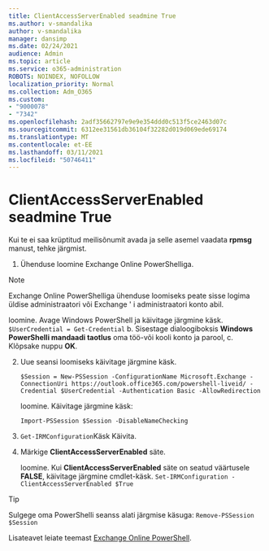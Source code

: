 ```yaml
---
title: ClientAccessServerEnabled seadmine True
ms.author: v-smandalika
author: v-smandalika
manager: dansimp
ms.date: 02/24/2021
audience: Admin
ms.topic: article
ms.service: o365-administration
ROBOTS: NOINDEX, NOFOLLOW
localization_priority: Normal
ms.collection: Adm_O365
ms.custom:
- "9000078"
- "7342"
ms.openlocfilehash: 2adf35662797e9e9e354ddd0c513f5ce2463d07c
ms.sourcegitcommit: 6312ee31561db36104f32282d019d069ede69174
ms.translationtype: MT
ms.contentlocale: et-EE
ms.lasthandoff: 03/11/2021
ms.locfileid: "50746411"
---
```

# <a name="set-clientaccessserverenabled-to-true"></a>ClientAccessServerEnabled seadmine True

Kui te ei saa krüptitud meilisõnumit avada ja selle asemel vaadata **rpmsg** manust, tehke järgmist.

1. Ühenduse loomine Exchange Online PowerShelliga.

> [!NOTE]
> Exchange Online PowerShelliga ühenduse loomiseks peate sisse logima üldise administraatori või Exchange ' i administraatori konto abil.

   loomine. Avage Windows PowerShell ja käivitage järgmine käsk. `$UserCredential = Get-Credential`
b. Sisestage dialoogiboksis **Windows PowerShelli mandaadi taotlus** oma töö-või kooli konto ja parool, c. Klõpsake nuppu **OK**. 

2. Uue seansi loomiseks käivitage järgmine käsk.

    `$Session = New-PSSession -ConfigurationName Microsoft.Exchange -ConnectionUri https://outlook.office365.com/powershell-liveid/ -Credential $UserCredential -Authentication Basic -AllowRedirection`

    loomine. Käivitage järgmine käsk:
    
    `Import-PSSession $Session -DisableNameChecking`

3. `Get-IRMConfiguration`Käsk Käivita.

4. Märkige **ClientAccessServerEnabled** säte. 

    loomine. Kui **ClientAccessServerEnabled** säte on seatud väärtusele **FALSE**, käivitage järgmine cmdlet-käsk. `Set-IRMConfiguration -ClientAccessServerEnabled $True`

> [!TIP]
> Sulgege oma PowerShelli seanss alati järgmise käsuga: `Remove-PSSession $Session`

Lisateavet leiate teemast [Exchange Online PowerShell](https://docs.microsoft.com/powershell/exchange/connect-to-exchange-online-powershell).

